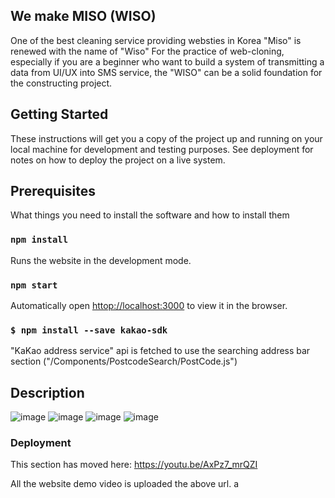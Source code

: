 ## We make MISO (WISO) 
One of the best cleaning service providing websties in Korea "Miso" is renewed with the name of "Wiso"
For the practice of web-cloning, especially if you are a beginner who want to build a system of transmitting a data from UI/UX into SMS service, the "WISO" can be a solid foundation for the constructing project.  


## Getting Started
These instructions will get you a copy of the project up and running on your local machine for development and testing purposes. See deployment for notes on how to deploy the project on a live system.
## Prerequisites
What things you need to install the software and how to install them
### `npm install`

Runs the website in the development mode. <br />
### `npm start`
Automatically open [httop://localhost:3000](httop://localhost:3000) to view it in the browser. 

### `$ npm install --save kakao-sdk`
"KaKao address service" api is fetched to use the searching address bar section ("/Components/PostcodeSearch/PostCode.js")


## Description 
![image](https://user-images.githubusercontent.com/58319204/72883630-08a21100-3d48-11ea-972b-eef7e9c83a90.png)
![image](https://user-images.githubusercontent.com/58319204/72883639-0c359800-3d48-11ea-8a3f-45029009a5f5.png)
![image](https://user-images.githubusercontent.com/58319204/72883644-0dff5b80-3d48-11ea-9dfb-af4235468353.png)
![image](https://user-images.githubusercontent.com/58319204/72883647-0f308880-3d48-11ea-97d6-8d3aaeda4364.png)
### Deployment

This section has moved here: https://youtu.be/AxPz7_mrQZI

All the website demo video is uploaded the above url. 
a
